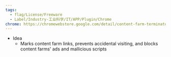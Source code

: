 ```yaml
---
tags:
  - flag/License/Freeware
  - Label/Industry-工业科学/IT/APP/Plugin/Chrome
chrome: https://chromewebstore.google.com/detail/content-farm-terminator/lcghoajegeldpfkfaejegfobkapnemjl
---
```


- Idea
    - Marks content farm links, prevents accidental visiting, and blocks content farms' ads and mallicious scripts
